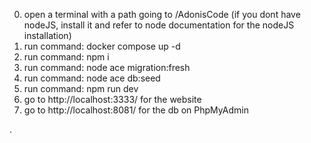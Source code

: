 0. open a terminal with a path going to /AdonisCode (if you dont have nodeJS, install it and refer to node documentation for the nodeJS installation)
1. run command: docker compose up -d
2. run command: npm i
3. run command: node ace migration:fresh
4. run command: node ace db:seed
5. run command: npm run dev
6. go to http://localhost:3333/ for the website
7. go to http://localhost:8081/ for the db on PhpMyAdmin

.
